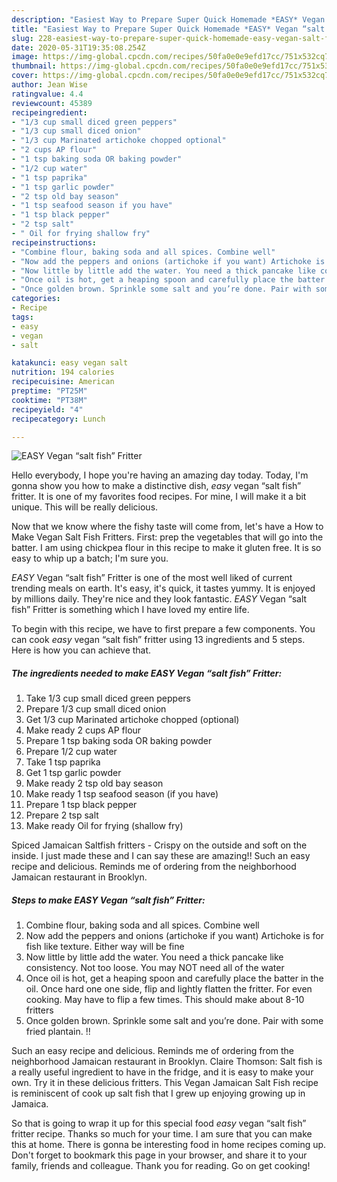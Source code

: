 ```yaml
---
description: "Easiest Way to Prepare Super Quick Homemade *EASY* Vegan “salt fish” Fritter"
title: "Easiest Way to Prepare Super Quick Homemade *EASY* Vegan “salt fish” Fritter"
slug: 228-easiest-way-to-prepare-super-quick-homemade-easy-vegan-salt-fish-fritter
date: 2020-05-31T19:35:08.254Z
image: https://img-global.cpcdn.com/recipes/50fa0e0e9efd17cc/751x532cq70/easy-vegan-salt-fish-fritter-recipe-main-photo.jpg
thumbnail: https://img-global.cpcdn.com/recipes/50fa0e0e9efd17cc/751x532cq70/easy-vegan-salt-fish-fritter-recipe-main-photo.jpg
cover: https://img-global.cpcdn.com/recipes/50fa0e0e9efd17cc/751x532cq70/easy-vegan-salt-fish-fritter-recipe-main-photo.jpg
author: Jean Wise
ratingvalue: 4.4
reviewcount: 45389
recipeingredient:
- "1/3 cup small diced green peppers"
- "1/3 cup small diced onion"
- "1/3 cup Marinated artichoke chopped optional"
- "2 cups AP flour"
- "1 tsp baking soda OR baking powder"
- "1/2 cup water"
- "1 tsp paprika"
- "1 tsp garlic powder"
- "2 tsp old bay season"
- "1 tsp seafood season if you have"
- "1 tsp black pepper"
- "2 tsp salt"
- " Oil for frying shallow fry"
recipeinstructions:
- "Combine flour, baking soda and all spices. Combine well"
- "Now add the peppers and onions (artichoke if you want) Artichoke is for fish like texture. Either way will be fine"
- "Now little by little add the water. You need a thick pancake like consistency. Not too loose. You may NOT need all of the water"
- "Once oil is hot, get a heaping spoon and carefully place the batter in the oil. Once hard one one side, flip and lightly flatten the fritter. For even cooking. May have to flip a few times. This should make about 8-10 fritters"
- "Once golden brown. Sprinkle some salt and you’re done. Pair with some fried plantain. !!"
categories:
- Recipe
tags:
- easy
- vegan
- salt

katakunci: easy vegan salt 
nutrition: 194 calories
recipecuisine: American
preptime: "PT25M"
cooktime: "PT38M"
recipeyield: "4"
recipecategory: Lunch

---
```



![*EASY* Vegan “salt fish” Fritter](https://img-global.cpcdn.com/recipes/50fa0e0e9efd17cc/751x532cq70/easy-vegan-salt-fish-fritter-recipe-main-photo.jpg)

Hello everybody, I hope you're having an amazing day today. Today, I'm gonna show you how to make a distinctive dish, *easy* vegan “salt fish” fritter. It is one of my favorites food recipes. For mine, I will make it a bit unique. This will be really delicious.

Now that we know where the fishy taste will come from, let&#39;s have a How to Make Vegan Salt Fish Fritters. First: prep the vegetables that will go into the batter. I am using chickpea flour in this recipe to make it gluten free. It is so easy to whip up a batch; I&#39;m sure you.

*EASY* Vegan “salt fish” Fritter is one of the most well liked of current trending meals on earth. It's easy, it's quick, it tastes yummy. It is enjoyed by millions daily. They're nice and they look fantastic. *EASY* Vegan “salt fish” Fritter is something which I have loved my entire life.


To begin with this recipe, we have to first prepare a few components. You can cook *easy* vegan “salt fish” fritter using 13 ingredients and 5 steps. Here is how you can achieve that.

<!--inarticleads1-->

##### The ingredients needed to make *EASY* Vegan “salt fish” Fritter:

1. Take 1/3 cup small diced green peppers
1. Prepare 1/3 cup small diced onion
1. Get 1/3 cup Marinated artichoke chopped (optional)
1. Make ready 2 cups AP flour
1. Prepare 1 tsp baking soda OR baking powder
1. Prepare 1/2 cup water
1. Take 1 tsp paprika
1. Get 1 tsp garlic powder
1. Make ready 2 tsp old bay season
1. Make ready 1 tsp seafood season (if you have)
1. Prepare 1 tsp black pepper
1. Prepare 2 tsp salt
1. Make ready  Oil for frying (shallow fry)


Spiced Jamaican Saltfish fritters - Crispy on the outside and soft on the inside. I just made these and I can say these are amazing!! Such an easy recipe and delicious. Reminds me of ordering from the neighborhood Jamaican restaurant in Brooklyn. 

<!--inarticleads2-->

##### Steps to make *EASY* Vegan “salt fish” Fritter:

1. Combine flour, baking soda and all spices. Combine well
1. Now add the peppers and onions (artichoke if you want) Artichoke is for fish like texture. Either way will be fine
1. Now little by little add the water. You need a thick pancake like consistency. Not too loose. You may NOT need all of the water
1. Once oil is hot, get a heaping spoon and carefully place the batter in the oil. Once hard one one side, flip and lightly flatten the fritter. For even cooking. May have to flip a few times. This should make about 8-10 fritters
1. Once golden brown. Sprinkle some salt and you’re done. Pair with some fried plantain. !!


Such an easy recipe and delicious. Reminds me of ordering from the neighborhood Jamaican restaurant in Brooklyn. Claire Thomson: Salt fish is a really useful ingredient to have in the fridge, and it is easy to make your own. Try it in these delicious fritters. This Vegan Jamaican Salt Fish recipe is reminiscent of cook up salt fish that I grew up enjoying growing up in Jamaica. 

So that is going to wrap it up for this special food *easy* vegan “salt fish” fritter recipe. Thanks so much for your time. I am sure that you can make this at home. There is gonna be interesting food in home recipes coming up. Don't forget to bookmark this page in your browser, and share it to your family, friends and colleague. Thank you for reading. Go on get cooking!
